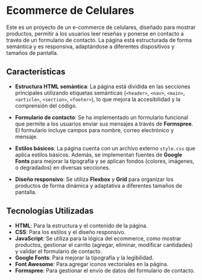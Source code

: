 # Ecommerce de Celulares

Este es un proyecto de un e-commerce de celulares, diseñado para mostrar productos, permitir a los usuarios leer reseñas y ponerse en contacto a través de un formulario de contacto. La página está estructurada de forma semántica y es responsiva, adaptándose a diferentes dispositivos y tamaños de pantalla.

## Características

- **Estructura HTML semántica**: La página está dividida en las secciones principales utilizando etiquetas semánticas (`<header>`, `<nav>`, `<main>`, `<article>`, `<section>`, `<footer>`), lo que mejora la accesibilidad y la comprensión del código.
  
- **Formulario de contacto**: Se ha implementado un formulario funcional que permite a los usuarios enviar sus mensajes a través de **Formspree**. El formulario incluye campos para nombre, correo electrónico y mensaje.

- **Estilos básicos**: La página cuenta con un archivo externo `style.css` que aplica estilos básicos. Además, se implementan fuentes de **Google Fonts** para mejorar la tipografía y se aplican fondos (colores, imágenes, o degradados) en diversas secciones.

- **Diseño responsivo**: Se utiliza **Flexbox** y **Grid** para organizar los productos de forma dinámica y adaptativa a diferentes tamaños de pantalla.

## Tecnologías Utilizadas

- **HTML**: Para la estructura y el contenido de la página.
- **CSS**: Para los estilos y el diseño responsivo.
- **JavaScript**: Se utiliza para la lógica del ecommerce, como mostrar productos, gestionar el carrito (agregar, eliminar, modificar cantidades) y validar el formulario de contacto.
- **Google Fonts**: Para mejorar la tipografía y la legibilidad.
- **Font Awesome**: Para agregar iconos vectoriales en la página.
- **Formspree**: Para gestionar el envío de datos del formulario de contacto.